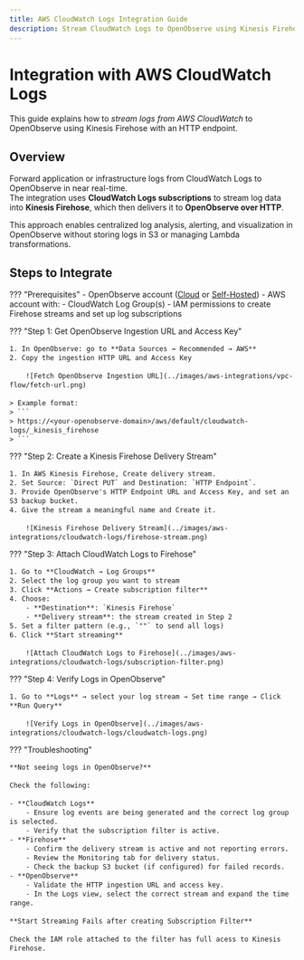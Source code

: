 ```yaml
---
title: AWS CloudWatch Logs Integration Guide
description: Stream CloudWatch Logs to OpenObserve using Kinesis Firehose and HTTP delivery.
---
```


# Integration with AWS CloudWatch Logs

This guide explains how to *stream logs from AWS CloudWatch* to OpenObserve using Kinesis Firehose with an HTTP endpoint.

## Overview

Forward application or infrastructure logs from CloudWatch Logs to OpenObserve in near real-time.  
The integration uses **CloudWatch Logs subscriptions** to stream log data into **Kinesis Firehose**, which then delivers it to **OpenObserve over HTTP**.

This approach enables centralized log analysis, alerting, and visualization in OpenObserve without storing logs in S3 or managing Lambda transformations.

## Steps to Integrate

??? "Prerequisites"
    - OpenObserve account ([Cloud](https://cloud.openobserve.ai/web/) or [Self-Hosted](../../../getting-started/#self-hosted-installation))
    - AWS account with:
        - CloudWatch Log Group(s)
        - IAM permissions to create Firehose streams and set up log subscriptions

??? "Step 1: Get OpenObserve Ingestion URL and Access Key"

    1. In OpenObserve: go to **Data Sources → Recommended → AWS**
    2. Copy the ingestion HTTP URL and Access Key

        ![Fetch OpenObserve Ingestion URL](../images/aws-integrations/vpc-flow/fetch-url.png)

    > Example format:
    > ```
    > https://<your-openobserve-domain>/aws/default/cloudwatch-logs/_kinesis_firehose
    > ```


??? "Step 2: Create a Kinesis Firehose Delivery Stream"

    1. In AWS Kinesis Firehose, Create delivery stream.
    2. Set Source: `Direct PUT` and Destination: `HTTP Endpoint`.
    3. Provide OpenObserve's HTTP Endpoint URL and Access Key, and set an S3 backup bucket.
    4. Give the stream a meaningful name and Create it.

        ![Kinesis Firehose Delivery Stream](../images/aws-integrations/cloudwatch-logs/firehose-stream.png)

??? "Step 3: Attach CloudWatch Logs to Firehose"

    1. Go to **CloudWatch → Log Groups**
    2. Select the log group you want to stream
    3. Click **Actions → Create subscription filter**
    4. Choose:
        - **Destination**: `Kinesis Firehose`
        - **Delivery stream**: the stream created in Step 2
    5. Set a filter pattern (e.g., `""` to send all logs)
    6. Click **Start streaming**

        ![Attach CloudWatch Logs to Firehose](../images/aws-integrations/cloudwatch-logs/subscription-filter.png)

??? "Step 4: Verify Logs in OpenObserve"

    1. Go to **Logs** → select your log stream → Set time range → Click **Run Query**

        ![Verify Logs in OpenObserve](../images/aws-integrations/cloudwatch-logs/cloudwatch-logs.png)

??? "Troubleshooting"

    **Not seeing logs in OpenObserve?**
    
    Check the following:

    - **CloudWatch Logs**  
        - Ensure log events are being generated and the correct log group is selected.  
        - Verify that the subscription filter is active.
    - **Firehose**  
        - Confirm the delivery stream is active and not reporting errors.  
        - Review the Monitoring tab for delivery status.  
        - Check the backup S3 bucket (if configured) for failed records.
    - **OpenObserve**  
        - Validate the HTTP ingestion URL and access key.  
        - In the Logs view, select the correct stream and expand the time range.

    **Start Streaming Fails after creating Subscription Filter**

    Check the IAM role attached to the filter has full acess to Kinesis Firehose.